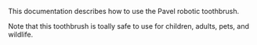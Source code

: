 This documentation describes how to use the Pavel robotic toothbrush.

Note that this toothbrush is toally safe to use for children, adults, pets, and wildlife.
